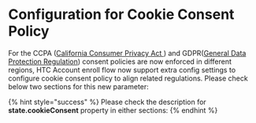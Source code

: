 # Configuration for Cookie Consent Policy

For the CCPA ([California Consumer Privacy Act ](https://en.wikipedia.org/wiki/California\_Consumer\_Privacy\_Act)) and GDPR([General Data Protection Regulation](https://en.wikipedia.org/wiki/General\_Data\_Protection\_Regulation)) consent policies are now enforced in different regions, HTC Account enroll flow now support extra config settings to configure cookie consent policy to align related regulations. Please check below two sections for this new parameter:

{% hint style="success" %}
Please check the description for **state.cookieConsent** property in either sections:
{% endhint %}

